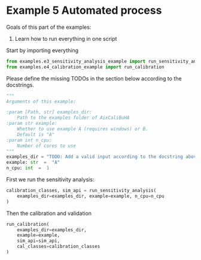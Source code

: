 
# Example 5 Automated process

Goals of this part of the examples:
1. Learn how to run everything in one script

Start by importing everything

```python
from examples.e3_sensitivity_analysis_example import run_sensitivity_analysis
from examples.e4_calibration_example import run_calibration
```

Please define the missing TODOs in the section below according to the docstrings.

```python
"""
Arguments of this example:

:param [Path, str] examples_dir:
    Path to the examples folder of AixCaliBuHA
:param str example:
    Whether to use example A (requires windows) or B.
    Default is "A"
:param int n_cpu:
    Number of cores to use
"""
examples_dir = "TODO: Add a valid input according to the docstring above"
example: str  =  "A"
n_cpu: int  =  1
```

First we run the sensitivity analysis:

```python
calibration_classes, sim_api = run_sensitivity_analysis(
    examples_dir=examples_dir, example=example, n_cpu=n_cpu
)
```

Then the calibration and validation

```python
run_calibration(
    examples_dir=examples_dir,
    example=example,
    sim_api=sim_api,
    cal_classes=calibration_classes
)
```
